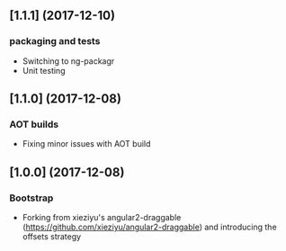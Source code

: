 
<a name="1.1.1"></a>
## [1.1.1] (2017-12-10)

### packaging and tests
+ Switching to ng-packagr
+ Unit testing

<a name="1.1.0"></a>
## [1.1.0] (2017-12-08)

### AOT builds
+ Fixing minor issues with AOT build

<a name="1.0.0"></a>
## [1.0.0] (2017-12-08)

### Bootstrap
+ Forking from xieziyu's angular2-draggable (https://github.com/xieziyu/angular2-draggable) and introducing the offsets strategy
